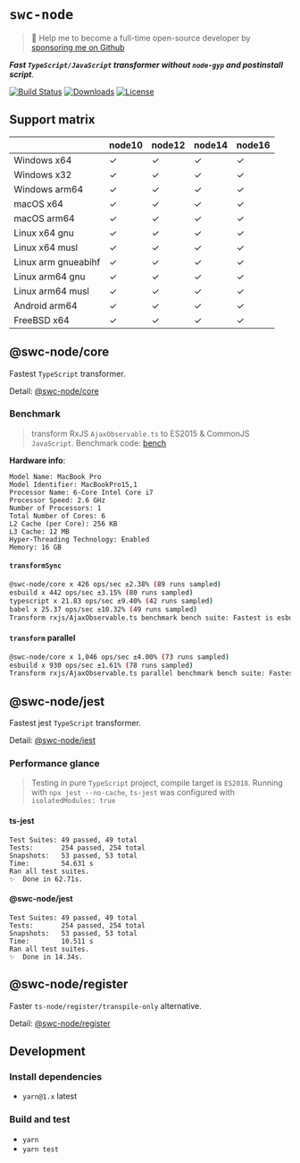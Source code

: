 # `swc-node`

> 🚀 Help me to become a full-time open-source developer by [sponsoring me on Github](https://github.com/sponsors/Brooooooklyn)

**_Fast `TypeScript/JavaScript` transformer without `node-gyp` and postinstall script_**.

<p>
  <a href="https://github.com/Brooooooklyn/swc-node/actions"><img src="https://github.com/Brooooooklyn/swc-node/workflows/CI/badge.svg" alt="Build Status" /></a>
  <a href="https://npmcharts.com/compare/@swc-node/core?minimal=true"><img src="https://img.shields.io/npm/dm/@swc-node/core.svg?sanitize=true" alt="Downloads" /></a>
  <a href="https://github.com/Brooooooklyn/swc-node/blob/master/LICENSE"><img src="https://img.shields.io/npm/l/@swc-node/core.svg?sanitize=true" alt="License" /></a>
</p>

## Support matrix

|                     | node10 | node12 | node14 | node16 |
| ------------------- | ------ | ------ | ------ | ------ |
| Windows x64         | ✓      | ✓      | ✓      | ✓      |
| Windows x32         | ✓      | ✓      | ✓      | ✓      |
| Windows arm64       | ✓      | ✓      | ✓      | ✓      |
| macOS x64           | ✓      | ✓      | ✓      | ✓      |
| macOS arm64         | ✓      | ✓      | ✓      | ✓      |
| Linux x64 gnu       | ✓      | ✓      | ✓      | ✓      |
| Linux x64 musl      | ✓      | ✓      | ✓      | ✓      |
| Linux arm gnueabihf | ✓      | ✓      | ✓      | ✓      |
| Linux arm64 gnu     | ✓      | ✓      | ✓      | ✓      |
| Linux arm64 musl    | ✓      | ✓      | ✓      | ✓      |
| Android arm64       | ✓      | ✓      | ✓      | ✓      |
| FreeBSD x64         | ✓      | ✓      | ✓      | ✓      |

## @swc-node/core

Fastest `TypeScript` transformer.

Detail: [@swc-node/core](./packages/core)

### Benchmark

> transform RxJS `AjaxObservable.ts` to ES2015 & CommonJS `JavaScript`. Benchmark code: [bench](./bench/index.js)

**Hardware info**:

```
Model Name: MacBook Pro
Model Identifier: MacBookPro15,1
Processor Name: 6-Core Intel Core i7
Processor Speed: 2.6 GHz
Number of Processors: 1
Total Number of Cores: 6
L2 Cache (per Core): 256 KB
L3 Cache: 12 MB
Hyper-Threading Technology: Enabled
Memory: 16 GB
```

#### `transformSync`

```bash
@swc-node/core x 426 ops/sec ±2.38% (89 runs sampled)
esbuild x 442 ops/sec ±3.15% (80 runs sampled)
typescript x 21.83 ops/sec ±9.40% (42 runs sampled)
babel x 25.37 ops/sec ±10.32% (49 runs sampled)
Transform rxjs/AjaxObservable.ts benchmark bench suite: Fastest is esbuild
```

#### `transform` parallel

```bash
@swc-node/core x 1,046 ops/sec ±4.00% (73 runs sampled)
esbuild x 930 ops/sec ±1.61% (78 runs sampled)
Transform rxjs/AjaxObservable.ts parallel benchmark bench suite: Fastest is @swc-node/core
```

## @swc-node/jest

Fastest jest `TypeScript` transformer.

Detail: [@swc-node/jest](./packages/jest)

### Performance glance

> Testing in pure `TypeScript` project, compile target is `ES2018`.
> Running with `npx jest --no-cache`, `ts-jest` was configured with `isolatedModules: true`

#### ts-jest

```
Test Suites: 49 passed, 49 total
Tests:       254 passed, 254 total
Snapshots:   53 passed, 53 total
Time:        54.631 s
Ran all test suites.
✨  Done in 62.71s.
```

#### @swc-node/jest

```
Test Suites: 49 passed, 49 total
Tests:       254 passed, 254 total
Snapshots:   53 passed, 53 total
Time:        10.511 s
Ran all test suites.
✨  Done in 14.34s.
```

## @swc-node/register

Faster `ts-node/register/transpile-only` alternative.

Detail: [@swc-node/register](./packages/register)

## Development

### Install dependencies

- `yarn@1.x` latest

### Build and test

- `yarn`
- `yarn test`
